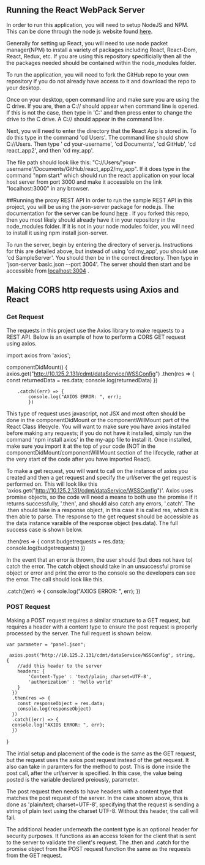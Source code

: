 ## Running the React WebPack Server

In order to run this application, you will need to setup NodeJS and NPM. This can be done through the node js website found [here](https://nodejs.org/en/download/). 

Generally for setting up React, you will need to use node packet manager(NPM) to install a variety of packages including React, React-Dom, React, Redux, etc. If you are using this repository specificially then all the the packages needed should be contained within the node_modules folder. 

To run the application, you will need to fork the GitHub repo to your own repository if you do not already have access to it and download the repo to your desktop. 

Once on your desktop, open command line and make sure you are using the C drive. If you are, then a C:// should appear when command line is opened. If this is not the case, then type in 'C:' and then press enter to change the drive to the C drive. A C:// should appear in the command line. 

Next, you will need to enter the directory that the React App is stored in. To do this type in the command 'cd Users'. The command line should show C://Users. Then type ' cd your-username', 'cd Documents', 'cd GitHub', 'cd react_app2', and  then 'cd my_app'. 

The file path should look like this: "C://Users/'your-username'/Documents/GitHub/react_app2/my_app". If it does type in the command "npm start" which should run the react application on your local host server from port 3000 and make it accessible on the link "localhost:3000" in any browser. 


##Running the proxy REST API
In order to run the sample REST API in this project, you will be using the json-server package for node.js. The documentation for the server can be found [here](https://github.com/typicode/json-server) . If you forked this repo, then you most likely should already have it in your repository in the node_modules folder. If it is not in your node modules folder, you will need to install it using npm install json-server. 

To run the server, begin by entering the directory of server.js. Instructions for this are detailed above, but instead of using 'cd my_app', you should use 'cd SampleServer'. You should then be in the correct directory. Then type in 'json-server basic.json --port 3004'. The server should then start and be accessible from [localhost:3004](localhost:3004) . 


## Making CORS http requests using Axios and React

### Get Request
The requests in this project use the Axios library to make requests to a REST API. Below is an example of how to perform a CORS GET request using axios. 

import axios from 'axios';

  componentDidMount() {
	axios.get("http://10.125.2.131/cdmt/dataService/WSSConfig")
		.then(res => {
        	const returnedData = res.data;
        	console.log(returnedData)
      		})

    	.catch((err) => {
      		console.log("AXIOS ERROR: ", err);
      		})

This type of request uses javascript, not JSX and most often should be done in the componentDidMount or the componentWillMount part of the React Class lifecycle. You will want to make sure you have axios installed before making any requests; if you do not have it installed, simply run the command 'npm install axios' in the my-app file to install it. Once installed, make sure you import it at the top of your code (NOT in the componentDidMount/componentWillMount section of the lifecycle, rather at the very start of the code after you have imported React). 

To make a get request, you will want to call on the instance of axios you created and then a get request and specify the url/server the get request is performed on. This will look like this 'axios.get("http://10.125.2.131/cdmt/dataService/WSSConfig")'. Axios uses promise objects, so the code will need a means to both use the promise if it returns successfully, '.then', and should also catch any errors, '.catch'. The .then should take in a response object, in this case it is called res, which it is then able to parse. The response to the get request should be accessible as the data instance varaible of the response object (res.data). The full success case is shown below. 

.then(res => {
        const budgetrequests = res.data;
        console.log(budgetrequests)
      })

In the event that an error is thrown, the user should (but does not have to) catch the error. The catch object should take in an unsuccessful promise object or error and print the error to the console so the developers can see the error. The call should look like this. 

.catch((err) => {
    console.log("AXIOS ERROR: ", err);
     }) 


### POST Request
Making a POST request requires a similar structure to a GET request, but requires a header with a content type to ensure the post request is properly processed by the server. The full request is shown below. 

	var parameter = "panel.json";

     axios.post("http://10.125.2.131/cdmt/dataService/WSSConfig", string, {
        //add this header to the server
        headers: {
            'Content-Type' : 'text/plain; charset=UTF-8',
            'authorization' : 'hello world'
        }
      })
      .then(res => {
        const responseObject = res.data;
        console.log(responseObject)
      })
      .catch((err) => {
      console.log("AXIOS ERROR: ", err);
      })
   }

The intial setup and placement of the code is the same as the GET request, but the request uses the axios post request instead of the get request. It also can take in paramters for the method to post. This is done inside the post call, after the url/server is specified. In this case, the value being posted is the variable declared preiously, parameter. 

The post request then needs to have headers with a content type that matches the post request of the server. In the case shown above, this is done as 'plain/text; charset=UTF-8', specifying that the request is sending a string of plain text using the charset UTF-8. Without this header, the call will fail. 

The additional header underneath the content type is an optional header for security purposes. It functions as an access token for the client that is sent to the server to validate the client's request. The .then and .catch for the promise object from the POST request function the same as the requests from the GET request. 